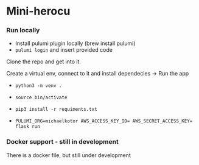 # Mini-herocu

### Run locally

 - Install pulumi plugin locally (brew install pulumi)
 - `pulumi login` and insert provided code

Clone the repo and get into it.

Create a virtual env, connect to it and install dependecies -> Run the app

 - `python3 -m venv .`
 - `source bin/activate`
 - `pip3 install -r requiments.txt`

 - `PULUMI_ORG=michaelkotor AWS_ACCESS_KEY_ID= AWS_SECRET_ACCESS_KEY=  flask run`


 ### Docker support - still in development

There is a docker file, but still under development